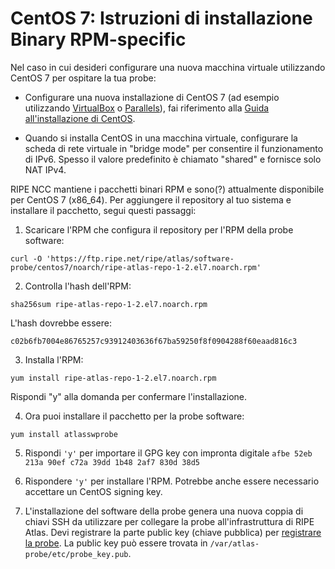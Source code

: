 # CentOS 7: Istruzioni di installazione Binary RPM-specific 


Nel caso in cui desideri configurare una nuova macchina virtuale utilizzando CentOS 7 per ospitare la tua probe:

* Configurare una nuova installazione di CentOS 7 (ad esempio utilizzando [VirtualBox](https://www.virtualbox.org/) o [Parallels](https://www.parallels.com/)), fai riferimento alla [Guida all'installazione di CentOS](https://docs.centos.org/en-US/centos/install-guide/).

* Quando si installa CentOS in una macchina virtuale, configurare la scheda di rete virtuale in "bridge mode" per consentire il funzionamento di IPv6. Spesso il valore predefinito è chiamato "shared" e fornisce solo NAT IPv4.

RIPE NCC mantiene i pacchetti binari RPM e sono(?) attualmente disponibile per CentOS 7 (x86_64). Per aggiungere il repository al tuo sistema e installare il pacchetto, segui questi passaggi:

1. Scaricare l'RPM che configura il repository per l'RPM della probe software:

 ```
 curl -O 'https://ftp.ripe.net/ripe/atlas/software-probe/centos7/noarch/ripe-atlas-repo-1-2.el7.noarch.rpm'
 ```

2. Controlla l'hash dell'RPM:

 ```
 sha256sum ripe-atlas-repo-1-2.el7.noarch.rpm
 ```

 L'hash dovrebbe essere:

 ```
 c02b6fb7004e86765257c93912403636f67ba59250f8f0904288f60eaad816c3
 ```

3. Installa l'RPM:

 ```
 yum install ripe-atlas-repo-1-2.el7.noarch.rpm
 ```

 Rispondi "y" alla domanda per confermare l'installazione.


4. Ora puoi installare il pacchetto per la probe software:

 ```
 yum install atlasswprobe
 ```

5. Rispondi `'y'` per importare il GPG key con impronta digitale `afbe 52eb 213a 90ef c72a 39dd 1b48 2af7 830d 38d5`

6. Rispondere `'y'` per installare l'RPM. Potrebbe anche essere necessario accettare un CentOS signing key.

7. L'installazione del software della probe genera una nuova coppia di chiavi SSH da utilizzare per
 collegare la probe all'infrastruttura di RIPE Atlas. Devi registrare
 la parte public key (chiave pubblica) per [registrare la probe](/apply/swprobe/).
La public key può essere trovata in `/var/atlas-probe/etc/probe_key.pub`.
